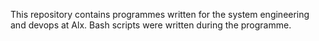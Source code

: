 This repository contains programmes written for the system engineering and devops at Alx. Bash scripts were written during the programme.
